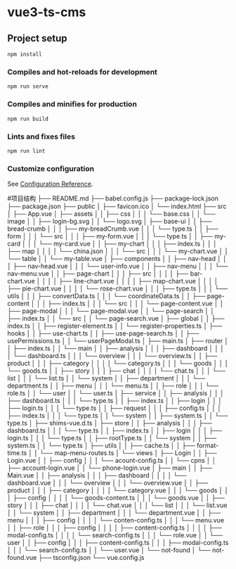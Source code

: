 # vue3-ts-cms

## Project setup

```
npm install
```

### Compiles and hot-reloads for development

```
npm run serve
```

### Compiles and minifies for production

```
npm run build
```

### Lints and fixes files

```
npm run lint
```

### Customize configuration

See [Configuration Reference](https://cli.vuejs.org/config/).

#项目结构
├── README.md
├── babel.config.js
├── package-lock.json
├── package.json
├── public
│   ├── favicon.ico
│   └── index.html
├── src
│   ├── App.vue
│   ├── assets
│   │   ├── css
│   │   │   └── base.css
│   │   └── image
│   │       ├── login-bg.svg
│   │       └── logo.svg
│   ├── base-ui
│   │   ├── bread-crumb
│   │   │   ├── my-breadCrumb.vue
│   │   │   └── type.ts
│   │   ├── form
│   │   │   └── src
│   │   │       ├── my-form.vue
│   │   │       └── type.ts
│   │   ├── my-card
│   │   │   └── my-card.vue
│   │   ├── my-chart
│   │   │   ├── index.ts
│   │   │   ├── map
│   │   │   │   └── china.json
│   │   │   └── src
│   │   │       └── my-chart.vue
│   │   └── table
│   │       └── my-table.vue
│   ├── components
│   │   ├── nav-head
│   │   │   ├── nav-head.vue
│   │   │   └── user-info.vue
│   │   ├── nav-menu
│   │   │   └── nav-menu.vue
│   │   ├── page-chart
│   │   │   ├── src
│   │   │   │   ├── bar-chart.vue
│   │   │   │   ├── line-chart.vue
│   │   │   │   ├── map-chart.vue
│   │   │   │   ├── pie-chart.vue
│   │   │   │   └── rose-chart.vue
│   │   │   ├── type.ts
│   │   │   └── utils
│   │   │       ├── convertData.ts
│   │   │       └── coordinateData.ts
│   │   ├── page-content
│   │   │   ├── index.ts
│   │   │   └── src
│   │   │       └── page-content.vue
│   │   ├── page-modal
│   │   │   └── page-modal.vue
│   │   └── page-search
│   │       ├── index.ts
│   │       └── src
│   │           └── page-search.vue
│   ├── global
│   │   ├── index.ts
│   │   ├── register-element.ts
│   │   └── register-properties.ts
│   ├── hooks
│   │   ├── use-chart.ts
│   │   ├── use-page-search.ts
│   │   ├── usePermissions.ts
│   │   └── userPageModal.ts
│   ├── main.ts
│   ├── router
│   │   ├── index.ts
│   │   └── main
│   │       ├── analysis
│   │       │   ├── dashboard
│   │       │   │   └── dashboard.ts
│   │       │   └── overview
│   │       │       └── overview.ts
│   │       ├── product
│   │       │   ├── category
│   │       │   │   └── category.ts
│   │       │   └── goods
│   │       │       └── goods.ts
│   │       ├── story
│   │       │   ├── chat
│   │       │   │   └── chat.ts
│   │       │   └── list
│   │       │       └── list.ts
│   │       └── system
│   │           ├── department
│   │           │   └── department.ts
│   │           ├── menu
│   │           │   └── menu.ts
│   │           ├── role
│   │           │   └── role.ts
│   │           └── user
│   │               └── user.ts
│   ├── service
│   │   ├── analysis
│   │   │   ├── dashboard.ts
│   │   │   └── type.ts
│   │   ├── index.ts
│   │   ├── login
│   │   │   ├── login.ts
│   │   │   └── type.ts
│   │   ├── request
│   │   │   ├── config.ts
│   │   │   ├── index.ts
│   │   │   └── type.ts
│   │   └── system
│   │       ├── system.ts
│   │       └── type.ts
│   ├── shims-vue.d.ts
│   ├── store
│   │   ├── analysis
│   │   │   ├── dashboard.ts
│   │   │   └── type.ts
│   │   ├── index.ts
│   │   ├── login
│   │   │   ├── login.ts
│   │   │   └── type.ts
│   │   ├── rootType.ts
│   │   └── system
│   │       ├── system.ts
│   │       └── type.ts
│   ├── utils
│   │   ├── cache.ts
│   │   ├── format-time.ts
│   │   └── map-menu-routes.ts
│   └── views
│       ├── Login
│       │   ├── Login.vue
│       │   ├── config
│       │   │   └── acount-config.ts
│       │   └── cpns
│       │       ├── account-login.vue
│       │       └── phone-login.vue
│       ├── main
│       │   ├── Main.vue
│       │   ├── analysis
│       │   │   ├── dashboard
│       │   │   │   └── dashboard.vue
│       │   │   └── overview
│       │   │       └── overview.vue
│       │   ├── product
│       │   │   ├── category
│       │   │   │   └── category.vue
│       │   │   └── goods
│       │   │       ├── config
│       │   │       │   └── goods-content.ts
│       │   │       └── goods.vue
│       │   ├── story
│       │   │   ├── chat
│       │   │   │   └── chat.vue
│       │   │   └── list
│       │   │       └── list.vue
│       │   └── system
│       │       ├── department
│       │       │   └── department.vue
│       │       ├── menu
│       │       │   ├── config
│       │       │   │   └── conten-config.ts
│       │       │   └── menu.vue
│       │       ├── role
│       │       │   ├── config
│       │       │   │   ├── content-config.ts
│       │       │   │   ├── modal-config.ts
│       │       │   │   └── search-config.ts
│       │       │   └── role.vue
│       │       └── user
│       │           ├── config
│       │           │   ├── content-config.ts
│       │           │   ├── modal-config.ts
│       │           │   └── search-config.ts
│       │           └── user.vue
│       └── not-found
│           └── not-found.vue
├── tsconfig.json
└── vue.config.js
